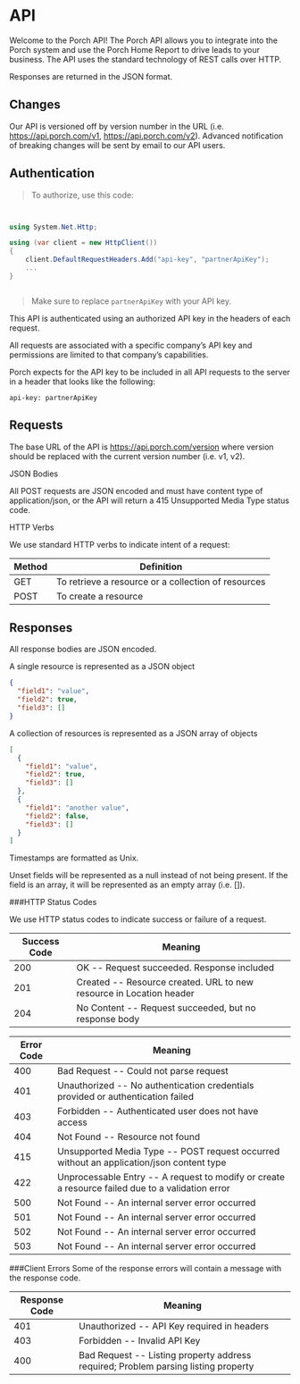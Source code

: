 # API

Welcome to the Porch API! The Porch API allows you to integrate into the Porch system and use the Porch Home Report to drive leads to your business.  The API uses the standard technology of REST calls over HTTP.
  
Responses are returned in the JSON format.

## Changes

Our API is versioned off by version number in the URL (i.e. https://api.porch.com/v1, https://api.porch.com/v2). Advanced notification of breaking changes will be sent by email to our API users.

## Authentication

> To authorize, use this code:

```json
```

```java
```

```csharp
using System.Net.Http;

using (var client = new HttpClient())
{
    client.DefaultRequestHeaders.Add("api-key", "partnerApiKey");
    ...
}
```
```php
```

> Make sure to replace `partnerApiKey` with your API key.

This API is authenticated using an authorized API key in the headers of each request.

All requests are associated with a specific company’s API key and permissions are limited to that company’s capabilities.

Porch expects for the API key to be included in all API requests to the server in a header that looks like the following:

`api-key: partnerApiKey`

## Requests

The base URL of the API is https://api.porch.com/version where version should be replaced with the current version number (i.e. v1, v2).

JSON Bodies

All POST requests are JSON encoded and must have content type of application/json, or the API will return a 415 Unsupported Media Type status code.

HTTP Verbs

We use standard HTTP verbs to indicate intent of a request:

Method | Definition
---------- | -------
GET | To retrieve a resource or a collection of resources
POST | To create a resource

## Responses

All response bodies are JSON encoded.

A single resource is represented as a JSON object

```json
{
  "field1": "value",
  "field2": true,
  "field3": []
}
```

A collection of resources is represented as a JSON array of objects

```json
[
  {
    "field1": "value",
    "field2": true,
    "field3": []
  },
  {
    "field1": "another value",
    "field2": false,
    "field3": []
  }
]
```

Timestamps are formatted as Unix.

Unset fields will be represented as a null instead of not being present. If the field is an array, it will be represented as an empty array (i.e. []).

###HTTP Status Codes

We use HTTP status codes to indicate success or failure of a request.

Success Code | Meaning
---------- | -------
200 | OK -- Request succeeded. Response included
201 | Created -- Resource created. URL to new resource in Location header
204 | No Content -- Request succeeded, but no response body

Error Code | Meaning
---------- | -------
400 | Bad Request -- Could not parse request
401 | Unauthorized -- No authentication credentials provided or authentication failed
403 | Forbidden -- Authenticated user does not have access
404 | Not Found -- Resource not found
415 | Unsupported Media Type -- POST request occurred without an application/json content type
422 | Unprocessable Entry -- A request to modify or create a resource failed due to a validation error
500 | Not Found -- An internal server error occurred
501 | Not Found -- An internal server error occurred
502 | Not Found -- An internal server error occurred
503 | Not Found -- An internal server error occurred


###Client Errors
Some of the response errors will contain a message with the response code.

Response Code | Meaning
---------- | -------
401 | Unauthorized -- API Key required in headers
403 | Forbidden -- Invalid API Key
400 | Bad Request -- Listing property address required; Problem parsing listing property
